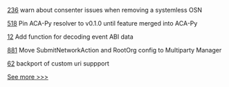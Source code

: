 
[236](https://github.com/hyperledger-labs/fabric-operations-console/pull/236) warn about consenter issues when removing a systemless OSN

[518](https://github.com/hyperledger/aries-agent-test-harness/pull/518) Pin ACA-Py resolver to v0.1.0 until feature merged into ACA-Py

[12](https://github.com/hyperledger/firefly-signer/pull/12) Add function for decoding event ABI data

[881](https://github.com/hyperledger/firefly/pull/881) Move SubmitNetworkAction and RootOrg config to Multiparty Manager

[62](https://github.com/hyperledger/firefly-tokens-erc20-erc721/pull/62) backport of custom uri suppport


[See more >>>](https://start-here.hyperledger.org/pull-requests)
